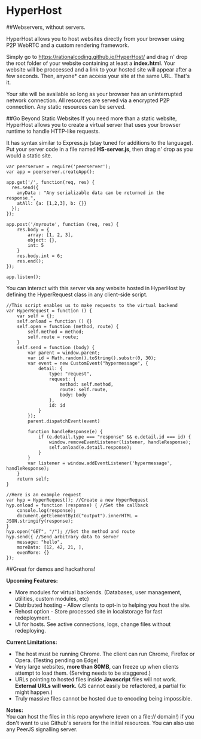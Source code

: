 # HyperHost
##Webservers, without servers.

HyperHost allows you to host websites directly from your browser using P2P WebRTC and a custom rendering framework.

Simply go to https://rationalcoding.github.io/HyperHost/ and drag n' drop the root folder of your website containing at least a **index.html**. Your website will be proccessed and a link to your hosted site will appear after a few seconds. Then, anyone* can access your site at the same URL. That's it.

Your site will be available so long as your browser has an uninterrupted network connection. All resources are served via a encrypted P2P connection. Any static resources can be served.

##Go Beyond Static Websites
If you need more than a static website, HyperHost allows you to create a virtual server that uses your browser runtime to handle HTTP-like requests.

It has syntax similar to Express.js (stay tuned for additions to the language).  
Put your server code in a file named **HS-server.js**, then drag n' drop as you would a static site.
```
var peerserver = require('peerserver');
var app = peerserver.createApp();

app.get('/', function(req, res) {
  res.send({
    anyData : "Any serializable data can be returned in the response.",
    atAll: {a: [1,2,3], b: {}}
  });
});

app.post('/myroute', function (req, res) {
    res.body = {
        array: [1, 2, 3],
        object: {},
        int: 5
    }
    res.body.int = 6;
    res.end(); 
});

app.listen();
```

You can interact with this server via any website hosted in HyperHost by defining the HyperRequest class in any client-side script. 
```
//This script enables us to make requests to the virtual backend
var HyperRequest = function () {
    var self = {};
    self.onload = function () {}
    self.open = function (method, route) {
        self.method = method;
        self.route = route;
    }
    self.send = function (body) {
        var parent = window.parent;
        var id = Math.random().toString().substr(0, 30);
        var event = new CustomEvent("hypermessage", {
            detail: {
                type: "request",
                request: {
                    method: self.method,
                    route: self.route,
                    body: body
                },
                id: id
            }
        });
        parent.dispatchEvent(event)

        function handleResponse(e) {
            if (e.detail.type === "response" && e.detail.id === id) {
                window.removeEventListener(listener, handleResponse);
                self.onload(e.detail.response);
            }
        }
        var listener = window.addEventListener('hypermessage', handleResponse);
    }
    return self;
}
```


```
//Here is an example request
var hyp = HyperRequest(); //Create a new HyperRequest
hyp.onload = function (response) { //Set the callback
    console.log(response);
    document.getElementById("output").innerHTML = JSON.stringify(response);
}
hyp.open("GET", "/"); //Set the method and route
hyp.send({ //Send arbitrary data to server
    message: "hello",
    moreData: [12, 42, 21, ],
    evenMore: {}
});
```


##Great for demos and hackathons!

**Upcoming Features:**  
- More modules for virtual backends. (Databases, user management, utilities, custom modules, etc)
- Distributed hosting - Allow clients to opt-in to helping you host the site.
- Rehost option - Store processed site in localstorage for fast redeployment.
- UI for hosts. See active connections, logs, change files without redeploying.

**Current Limitations:**  
- The host must be running Chrome. The client can run Chrome, Firefox or Opera. (Testing pending on Edge)
- Very large websites, **more than 80MB**, can freeze up when clients attempt to load them. (Serving needs to be staggered.)  
- URLs pointing to hosted files inside **Javascript** files will not work. **External URLs will work.** (JS cannot easily be refactored, a partial fix might happen.)
- Truly massive files cannot be hosted due to encoding being impossible.

**Notes:**  
You can host the files in this repo anywhere (even on a file:// domain!) if you don't want to use Github's servers for the initial resources. You can also use any PeerJS signalling server.

